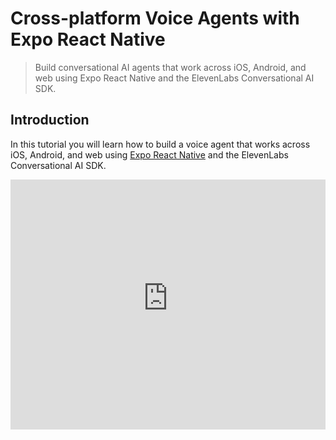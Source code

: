 # Cross-platform Voice Agents with Expo React Native

> Build conversational AI agents that work across iOS, Android, and web using Expo React Native and the ElevenLabs Conversational AI SDK.

## Introduction

In this tutorial you will learn how to build a voice agent that works across iOS, Android, and web using [Expo React Native](https://expo.dev/) and the ElevenLabs Conversational AI SDK.

<iframe width="100%" height="400" src="https://www.youtube-nocookie.com/embed/ADb9wziKgoU" title="YouTube video player" frameborder="0" allow="accelerometer; autoplay; clipboard-write; encrypted-media; gyroscope; picture-in-picture; web-share" allowfullscreen />

<Tip title="Prefer to jump straight to the code?" icon="lightbulb">
  Find the [example project on
  GitHub](https://github.com/elevenlabs/elevenlabs-examples/tree/main/examples/conversational-ai/react-native/elevenlabs-conversational-ai-expo-react-native).
</Tip>

## Requirements

* An ElevenLabs account with an [API key](/app/settings/api-keys).
* Node.js v18 or higher installed on your machine.

## Setup

### Create a new Expo project

Using `create-expo-app`, create a new blank Expo project:

```bash
npx create-expo-app@latest --template blank-typescript
```

### Enable microphone permissions

In the `app.json` file, add the following permissions:

```json app.json
{
  "expo": {
    "scheme": "elevenlabs",
    // ...
    "ios": {
      "infoPlist": {
        "NSMicrophoneUsageDescription": "This app uses the microphone to record audio."
      },
      "supportsTablet": true,
      "bundleIdentifier": "YOUR.BUNDLE.ID"
    },
    "android": {
      "permissions": [
        "android.permission.RECORD_AUDIO",
        "android.permission.MODIFY_AUDIO_SETTINGS"
      ],
      "adaptiveIcon": {
        "foregroundImage": "./assets/adaptive-icon.png",
        "backgroundColor": "#ffffff"
      },
      "package": "YOUR.PACKAGE.ID"
    }
    // ...
  }
}
```

This will allow the React Native web view to prompt for microphone permissions when the conversation is started.

<Tip title="Note" icon="warning">
  For Android emulator you will need to enable "Virtual microphone uses host audio input" in the
  emulator microphone settings.
</Tip>

### Install dependencies

This approach relies on [Expo DOM components](https://docs.expo.dev/guides/dom-components/) to make the conversational AI agent work across platforms. There is a couple of dependencies you need to install to make this work.

```bash
npx expo install @11labs/react
npx expo install expo-dev-client # tunnel support
npx expo install react-native-webview # DOM components support
npx expo install react-dom react-native-web @expo/metro-runtime # RN web support
# Cool client tools
npx expo install expo-battery
npx expo install expo-brightness
```

## Expo DOM components

Expo offers a [novel approach](https://docs.expo.dev/guides/dom-components/) to work with modern web code directly in a native app via the `use dom` directive. This approach means that you can use our [Conversational AI React SDK](https://elevenlabs.io/docs/conversational-ai/libraries/react) across all platforms using the same code.

Under the hood, Expo uses `react-native-webview` to render the web code in a native component. To allow the webview to access the microphone, you need to make sure to use `npx expo start --tunnel` to start the Expo development server locally so that the webview is served over https.

### Create the conversational AI DOM component

Create a new file in the components folder: `./components/ConvAI.tsx` and add the following code:

```tsx /components/ConvAI.tsx {10-19,33-40,51-65}
'use dom';

import { useConversation } from '@11labs/react';
import { Mic } from 'lucide-react-native';
import { useCallback } from 'react';
import { View, Pressable, StyleSheet } from 'react-native';

import tools from '../utils/tools';

async function requestMicrophonePermission() {
  try {
    await navigator.mediaDevices.getUserMedia({ audio: true });
    return true;
  } catch (error) {
    console.log(error);
    console.error('Microphone permission denied');
    return false;
  }
}

export default function ConvAiDOMComponent({
  platform,
  get_battery_level,
  change_brightness,
  flash_screen,
}: {
  dom?: import('expo/dom').DOMProps;
  platform: string;
  get_battery_level: typeof tools.get_battery_level;
  change_brightness: typeof tools.change_brightness;
  flash_screen: typeof tools.flash_screen;
}) {
  const conversation = useConversation({
    onConnect: () => console.log('Connected'),
    onDisconnect: () => console.log('Disconnected'),
    onMessage: (message) => {
      console.log(message);
    },
    onError: (error) => console.error('Error:', error),
  });
  const startConversation = useCallback(async () => {
    try {
      // Request microphone permission
      const hasPermission = await requestMicrophonePermission();
      if (!hasPermission) {
        alert('No permission');
        return;
      }

      // Start the conversation with your agent
      await conversation.startSession({
        agentId: 'YOUR_AGENT_ID', // Replace with your agent ID
        dynamicVariables: {
          platform,
        },
        clientTools: {
          get_battery_level,
          change_brightness,
          flash_screen,
        },
      });
    } catch (error) {
      console.error('Failed to start conversation:', error);
    }
  }, [conversation]);

  const stopConversation = useCallback(async () => {
    await conversation.endSession();
  }, [conversation]);

  return (
    <Pressable
      style={[styles.callButton, conversation.status === 'connected' && styles.callButtonActive]}
      onPress={conversation.status === 'disconnected' ? startConversation : stopConversation}
    >
      <View
        style={[
          styles.buttonInner,
          conversation.status === 'connected' && styles.buttonInnerActive,
        ]}
      >
        <Mic size={32} color="#E2E8F0" strokeWidth={1.5} style={styles.buttonIcon} />
      </View>
    </Pressable>
  );
}

const styles = StyleSheet.create({
  callButton: {
    width: 120,
    height: 120,
    borderRadius: 60,
    backgroundColor: 'rgba(255, 255, 255, 0.1)',
    alignItems: 'center',
    justifyContent: 'center',
    marginBottom: 24,
  },
  callButtonActive: {
    backgroundColor: 'rgba(239, 68, 68, 0.2)',
  },
  buttonInner: {
    width: 80,
    height: 80,
    borderRadius: 40,
    backgroundColor: '#3B82F6',
    alignItems: 'center',
    justifyContent: 'center',
    shadowColor: '#3B82F6',
    shadowOffset: {
      width: 0,
      height: 0,
    },
    shadowOpacity: 0.5,
    shadowRadius: 20,
    elevation: 5,
  },
  buttonInnerActive: {
    backgroundColor: '#EF4444',
    shadowColor: '#EF4444',
  },
  buttonIcon: {
    transform: [{ translateY: 2 }],
  },
});
```

### Native client tools

A big part of building conversational AI agents is allowing the agent access and execute functionality dynamically. This can be done via [client tools](/docs/conversational-ai/customization/tools/client-tools).

In order for DOM components to exectute native actions, you can send type-safe native functions to DOM components by passing asynchronous functions as top-level props to the DOM component.

Create a new file to hold your client tools: `./utils/tools.ts` and add the following code:

```ts ./utils/tools.ts
import * as Battery from 'expo-battery';
import * as Brightness from 'expo-brightness';

const get_battery_level = async () => {
  const batteryLevel = await Battery.getBatteryLevelAsync();
  console.log('batteryLevel', batteryLevel);
  if (batteryLevel === -1) {
    return 'Error: Device does not support retrieving the battery level.';
  }
  return batteryLevel;
};

const change_brightness = ({ brightness }: { brightness: number }) => {
  console.log('change_brightness', brightness);
  Brightness.setSystemBrightnessAsync(brightness);
  return brightness;
};

const flash_screen = () => {
  Brightness.setSystemBrightnessAsync(1);
  setTimeout(() => {
    Brightness.setSystemBrightnessAsync(0);
  }, 200);
  return 'Successfully flashed the screen.';
};

const tools = {
  get_battery_level,
  change_brightness,
  flash_screen,
};

export default tools;
```

### Dynamic variables

In addition to the client tools, we're also injecting the platform (web, iOS, Android) as a [dynamic variable](https://elevenlabs.io/docs/conversational-ai/customization/personalization/dynamic-variables) both into the first message, and the prompt. To do this, we pass the platform as a top-level prop to the DOM component, and then in our DOM component pass it to the `startConversation` configuration:

```tsx ./components/ConvAI.tsx {3,34-36}
// ...
export default function ConvAiDOMComponent({
  platform,
  get_battery_level,
  change_brightness,
  flash_screen,
}: {
  dom?: import('expo/dom').DOMProps;
  platform: string;
  get_battery_level: typeof tools.get_battery_level;
  change_brightness: typeof tools.change_brightness;
  flash_screen: typeof tools.flash_screen;
}) {
  const conversation = useConversation({
    onConnect: () => console.log('Connected'),
    onDisconnect: () => console.log('Disconnected'),
    onMessage: (message) => {
      console.log(message);
    },
    onError: (error) => console.error('Error:', error),
  });
  const startConversation = useCallback(async () => {
    try {
      // Request microphone permission
      const hasPermission = await requestMicrophonePermission();
      if (!hasPermission) {
        alert('No permission');
        return;
      }

      // Start the conversation with your agent
      await conversation.startSession({
        agentId: 'YOUR_AGENT_ID', // Replace with your agent ID
        dynamicVariables: {
          platform,
        },
        clientTools: {
          get_battery_level,
          change_brightness,
          flash_screen,
        },
      });
    } catch (error) {
      console.error('Failed to start conversation:', error);
    }
  }, [conversation]);
  //...
}
// ...
```

### Add the component to your app

Add the component to your app by adding the following code to your `./App.tsx` file:

```tsx ./App.tsx {44-52}
import { LinearGradient } from 'expo-linear-gradient';
import { StatusBar } from 'expo-status-bar';
import { View, Text, StyleSheet, SafeAreaView } from 'react-native';
import { Platform } from 'react-native';

import ConvAiDOMComponent from './components/ConvAI';
import tools from './utils/tools';

export default function App() {
  return (
    <SafeAreaView style={styles.container}>
      <LinearGradient colors={['#0F172A', '#1E293B']} style={StyleSheet.absoluteFill} />

      <View style={styles.topContent}>
        <Text style={styles.description}>
          Cross-platform conversational AI agents with ElevenLabs and Expo React Native.
        </Text>

        <View style={styles.toolsList}>
          <Text style={styles.toolsTitle}>Available Client Tools:</Text>
          <View style={styles.toolItem}>
            <Text style={styles.toolText}>Get battery level</Text>
            <View style={styles.platformTags}>
              <Text style={styles.platformTag}>web</Text>
              <Text style={styles.platformTag}>ios</Text>
              <Text style={styles.platformTag}>android</Text>
            </View>
          </View>
          <View style={styles.toolItem}>
            <Text style={styles.toolText}>Change screen brightness</Text>
            <View style={styles.platformTags}>
              <Text style={styles.platformTag}>ios</Text>
              <Text style={styles.platformTag}>android</Text>
            </View>
          </View>
          <View style={styles.toolItem}>
            <Text style={styles.toolText}>Flash screen</Text>
            <View style={styles.platformTags}>
              <Text style={styles.platformTag}>ios</Text>
              <Text style={styles.platformTag}>android</Text>
            </View>
          </View>
        </View>
        <View style={styles.domComponentContainer}>
          <ConvAiDOMComponent
            dom={{ style: styles.domComponent }}
            platform={Platform.OS}
            get_battery_level={tools.get_battery_level}
            change_brightness={tools.change_brightness}
            flash_screen={tools.flash_screen}
          />
        </View>
      </View>
      <StatusBar style="light" />
    </SafeAreaView>
  );
}

const styles = StyleSheet.create({
  container: {
    flex: 1,
  },
  topContent: {
    paddingTop: 40,
    paddingHorizontal: 24,
    alignItems: 'center',
  },
  description: {
    fontFamily: 'Inter-Regular',
    fontSize: 16,
    color: '#E2E8F0',
    textAlign: 'center',
    maxWidth: 300,
    lineHeight: 24,
    marginBottom: 24,
  },
  toolsList: {
    backgroundColor: 'rgba(255, 255, 255, 0.05)',
    borderRadius: 16,
    padding: 20,
    width: '100%',
    maxWidth: 400,
    marginBottom: 24,
  },
  toolsTitle: {
    fontFamily: 'Inter-Bold',
    fontSize: 18,
    color: '#E2E8F0',
    marginBottom: 16,
  },
  toolItem: {
    flexDirection: 'row',
    justifyContent: 'space-between',
    alignItems: 'center',
    paddingVertical: 12,
    borderBottomWidth: 1,
    borderBottomColor: 'rgba(255, 255, 255, 0.1)',
  },
  toolText: {
    fontFamily: 'Inter-Regular',
    fontSize: 14,
    color: '#E2E8F0',
  },
  platformTags: {
    flexDirection: 'row',
    gap: 8,
  },
  platformTag: {
    fontSize: 12,
    color: '#94A3B8',
    backgroundColor: 'rgba(148, 163, 184, 0.1)',
    paddingHorizontal: 8,
    paddingVertical: 4,
    borderRadius: 6,
    overflow: 'hidden',
    fontFamily: 'Inter-Regular',
  },
  domComponentContainer: {
    width: 120,
    height: 120,
    alignItems: 'center',
    justifyContent: 'center',
    marginBottom: 24,
  },
  domComponent: {
    width: 120,
    height: 120,
  },
});
```

## Agent configuration

<Steps>
  <Step title="Sign in to ElevenLabs">
    Go to [elevenlabs.io](https://elevenlabs.io/sign-up) and sign in to your account.
  </Step>

  <Step title="Create a new agent">
    Navigate to [Conversational AI > Agents](https://elevenlabs.io/app/conversational-ai/agents) and
    create a new agent from the blank template.
  </Step>

  <Step title="Set the first message">
    Set the first message and specify the dynamic variable for the platform.

    ```txt
    Hi there, woah, so cool that I'm running on {{platform}}. What can I help you with?
    ```
  </Step>

  <Step title="Set the system prompt">
    Set the system prompt. You can also include dynamic variables here.

    ```txt
    You are a helpful assistant running on {{platform}}. You have access to certain tools that allow you to check the user device battery level and change the display brightness. Use these tools if the user asks about them. Otherwise, just answer the question.
    ```
  </Step>

  <Step title="Set up the client tools">
    Set up the following client tools:

    * Name: `get_battery_level`
      * Description: Gets the device battery level as decimal point percentage.
      * Wait for response: `true`
      * Response timeout (seconds): 3
    * Name: `change_brightness`
      * Description: Changes the brightness of the device screen.
      * Wait for response: `true`
      * Response timeout (seconds): 3
      * Parameters:
        * Data Type: `number`
        * Identifier: `brightness`
        * Required: `true`
        * Value Type: `LLM Prompt`
        * Description: A number between 0 and 1, inclusive, representing the desired screen brightness.
    * Name: `flash_screen`
      * Description: Quickly flashes the screen on and off.
      * Wait for response: `true`
      * Response timeout (seconds): 3
  </Step>
</Steps>

## Run the app

Modyfing the brightness is not supported within Expo Go, therefore you will need to prebuild the app and then run it on a native device.

* Terminal 1:
  * Run `npx expo prebuild --clean`

```bash
npx expo prebuild --clean
```

* Run `npx expo start --tunnel` to start the Expo development server over https.

```bash
npx expo start --tunnel
```

* Terminal 2:
  * Run `npx expo run:ios --device` to run the app on your iOS device.

```bash
npx expo run:ios --device
```
Highlight connections
0 connections found
Actions
